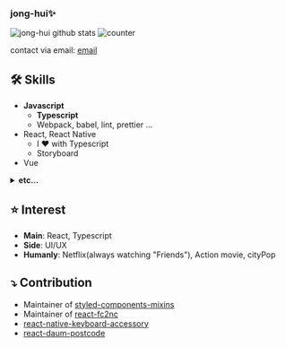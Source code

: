 ### jong-hui✨

<!--
**jong-hui/jong-hui** is a ✨ _special_ ✨ repository because its `README.md` (this file) appears on your GitHub profile.

Here are some ideas to get you started:

- 🔭 I’m currently working on ...
- 🌱 I’m currently learning ...
- 👯 I’m looking to collaborate on ...
- 🤔 I’m looking for help with ...
- 💬 Ask me about ...
- 📫 How to reach me: ...
- 😄 Pronouns: ...
- ⚡ Fun fact: ...
-->

![jong-hui github stats](https://github-readme-stats.vercel.app/api?username=jong-hui&count_private=true&show_icons=true&theme=monokai)
![counter](https://komarev.com/ghpvc/?username=jong-hui)

contact via email: [email](mailto:webd200@gmail.com)

## 🛠 Skills
- **Javascript**
  - **Typescript**
  - Webpack, babel, lint, prettier ...
- React, React Native
  - I ❤️ with Typescript
  - Storyboard
- Vue
<details><summary><b>etc...</b></summary>
<ul>
  <li>
    CSS
    <ul>
      <li>scss, sass</li>
      <li>Styled-component, material-ui</li>
    </ul>
  </li>
  <li>
    PHP
    <ul>
      <li>Laravel</li>
    </ul>
  </li>
  <li>
    Mysql
  </li>
  <li>
    Kotlin
  </li>
  <li>
    Swift
  </li>
  <li>
    UI design
    <ul>
      <li><a href="https://www.pinterest.co.kr/lIlllIIIIlIllI/portfolio">My works</a></li>
    </ul>
  </li>
</ul>
</details>


## ⭐️ Interest

- **Main**: React, Typescript
- **Side**: UI/UX
- **Humanly**: Netflix(always watching "Friends"), Action movie, cityPop

## ⤵️ Contribution
- Maintainer of [styled-components-mixins](https://github.com/jong-hui/styled-components-mixins)
- Maintainer of [react-fc2nc](https://github.com/jong-hui/react-fc2nc)
- [react-native-keyboard-accessory](https://github.com/ardaogulcan/react-native-keyboard-accessory)
- [react-daum-postcode](https://github.com/bernard-kms/react-daum-postcode)
